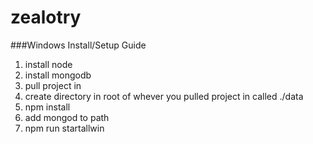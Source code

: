 # zealotry
###Windows Install/Setup Guide
1. install node
2. install mongodb
3. pull project in
4. create directory in root of whever you pulled project in called ./data
5. npm install
6. add mongod to path
7. npm run startallwin